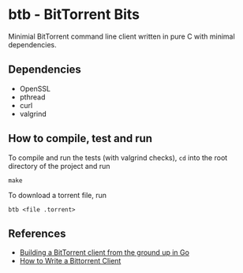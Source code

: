 # btb - BitTorrent Bits

Minimial BitTorrent command line client written in pure C with minimal dependencies.

## Dependencies

* OpenSSL
* pthread
* curl
* valgrind

## How to compile, test and run

To compile and run the tests (with valgrind checks), `cd` into the root directory of the project and run

    make

To download a torrent file, run

    btb <file .torrent>

## References

* [Building a BitTorrent client from the ground up in Go](https://blog.jse.li/posts/torrent/)
* [How to Write a Bittorrent Client](http://www.kristenwidman.com/blog/33/how-to-write-a-bittorrent-client-part-1/)
